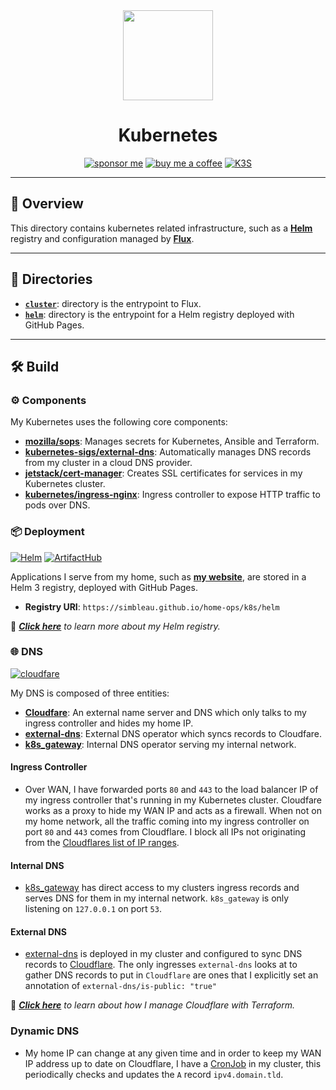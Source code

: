 <div align="center">

<img src="https://simpleicons.org/icons/kubernetes.svg" width="144px" height="144px"/>

# Kubernetes
[![sponsor me](https://img.shields.io/badge/sponsor-30363D?style=for-the-badge&logo=GitHub-Sponsors&logoColor=#white)](https://github.com/sponsors/simbleau)
[![buy me a coffee](https://img.shields.io/badge/Buy_Me_A_Coffee-FFDD00?style=for-the-badge&logo=buy-me-a-coffee&logoColor=black)](https://buymeacoffee.com/simbleau)
[![K3S](https://img.shields.io/badge/k3s-v1.23-brightgreen?style=for-the-badge&logo=kubernetes&logoColor=white)](https://k3s.io/)

</div>

---

## 📖 Overview
This directory contains kubernetes related infrastructure, such as a [__Helm__](https://helm.sh) registry and configuration managed by [__Flux__](https://fluxcd.io/).

---

## 📁 Directories
- [__`cluster`__](./cluster/): directory is the entrypoint to Flux.
- [__`helm`__](./helm/): directory is the entrypoint for a Helm registry deployed with GitHub Pages.

---

## 🛠️ Build
### ⚙️ Components
My Kubernetes uses the following core components:

- [__mozilla/sops__](https://toolkit.fluxcd.io/guides/mozilla-sops/): Manages secrets for Kubernetes, Ansible and Terraform.
- [__kubernetes-sigs/external-dns__](https://github.com/kubernetes-sigs/external-dns): Automatically manages DNS records from my cluster in a cloud DNS provider.
- [__jetstack/cert-manager__](https://cert-manager.io/docs/): Creates SSL certificates for services in my Kubernetes cluster.
- [__kubernetes/ingress-nginx__](https://github.com/kubernetes/ingress-nginx/): Ingress controller to expose HTTP traffic to pods over DNS.

### 📦 Deployment
[![Helm](https://img.shields.io/badge/Helm%203-0f1689?style=for-the-badge&logo=helm&logoColor=white)](https://helm.sh)
[![ArtifactHub](https://img.shields.io/endpoint?url=https://artifacthub.io/badge/repository/simbleau&style=for-the-badge)](https://artifacthub.io/packages/search?user=simbleau)

Applications I serve from my home, such as [__my website__](https://spencer.imbleau.com), are stored in a Helm 3 registry, deployed with GitHub Pages.

- **Registry URI**: `https://simbleau.github.io/home-ops/k8s/helm`

📕 _[__Click here__](./helm/) to learn more about my Helm registry._

### 🌐 DNS
[![cloudfare](https://img.shields.io/badge/Cloudflare-Enabled-F38020?style=for-the-badge&logo=Cloudflare&logoColor=white)](https://uptimerobot.com)

My DNS is composed of three entities:
- [__Cloudfare__](https://cloudfare.com): An external name server and DNS which only talks to my ingress controller and hides my home IP.
- [__external-dns__](https://github.com/kubernetes-sigs/external-dns): External DNS operator which syncs records to Cloudfare.
- [__k8s_gateway__](https://github.com/ori-edge/k8s_gateway): Internal DNS operator serving my internal network.

#### Ingress Controller
- Over WAN, I have forwarded ports `80` and `443` to the load balancer IP of my ingress controller that's running in my Kubernetes cluster. Cloudfare works as a proxy to hide my WAN IP and acts as a firewall. When not on my home network, all the traffic coming into my ingress controller on port `80` and `443` comes from Cloudflare. I block all IPs not originating from the [Cloudflares list of IP ranges](https://www.cloudflare.com/ips/).

#### Internal DNS
- [k8s_gateway](https://github.com/ori-edge/k8s_gateway) has direct access to my clusters ingress records and serves DNS for them in my internal network. `k8s_gateway` is only listening on `127.0.0.1` on port `53`.

#### External DNS
- [external-dns](https://github.com/kubernetes-sigs/external-dns) is deployed in my cluster and configured to sync DNS records to [Cloudflare](https://www.cloudflare.com/). The only ingresses `external-dns` looks at to gather DNS records to put in `Cloudflare` are ones that I explicitly set an annotation of `external-dns/is-public: "true"`

📕 _[__Click here__](./terraform/) to learn about how I manage Cloudflare with Terraform._

### Dynamic DNS
- My home IP can change at any given time and in order to keep my WAN IP address up to date on Cloudflare, I have a [CronJob](./cluster/apps/networking/cloudflare-ddns) in my cluster, this periodically checks and updates the `A` record `ipv4.domain.tld`.